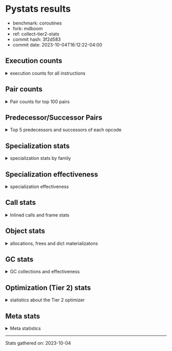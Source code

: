 
# Pystats results

- benchmark: coroutines
- fork: mdboom
- ref: collect-tier2-stats
- commit hash: 3f2d583
- commit date: 2023-10-04T16:12:22-04:00

## Execution counts

<details>
<summary> execution counts for all instructions </summary>

|Name | Count | Self | Cumulative | Miss ratio | 
|---|---:|---:|---:|---:|
| LOAD_CONST | 174,805,200 | 16.7% | 16.7% |  |
| LOAD_FAST | 145,671,420 | 13.9% | 30.6% |  |
| POP_TOP | 58,268,700 | 5.6% | 36.1% |  |
| POP_JUMP_IF_FALSE | 58,268,640 | 5.6% | 41.7% |  |
| LOAD_GLOBAL_MODULE | 58,268,560 | 5.6% | 47.2% |  |
| RETURN_VALUE | 58,268,520 | 5.6% | 52.8% |  |
| RESUME_CHECK | 58,268,520 | 5.6% | 58.3% |  |
| RETURN_GENERATOR | 58,268,400 | 5.6% | 63.9% |  |
| COMPARE_OP_INT | 58,268,400 | 5.6% | 69.4% |  |
| CALL_PY_EXACT_ARGS | 58,268,400 | 5.6% | 75.0% |  |
| SEND_GEN | 58,268,160 | 5.6% | 80.6% |  |
| GET_AWAITABLE | 58,268,160 | 5.6% | 86.1% |  |
| END_SEND | 58,268,160 | 5.6% | 91.7% |  |
| BINARY_OP_SUBTRACT_INT | 58,268,160 | 5.6% | 97.2% |  |
| BINARY_OP_ADD_INT | 29,134,080 | 2.8% | 100.0% |  |
| STORE_FAST | 600 | 0.0% | 100.0% |  |
| NOP | 540 | 0.0% | 100.0% |  |
| PUSH_NULL | 300 | 0.0% | 100.0% |  |
| LOAD_GLOBAL_BUILTIN | 300 | 0.0% | 100.0% |  |
| FOR_ITER_RANGE | 300 | 0.0% | 100.0% |  |
| CALL | 260 | 0.0% | 100.0% |  |
| PUSH_EXC_INFO | 240 | 0.0% | 100.0% |  |
| POP_EXCEPT | 240 | 0.0% | 100.0% |  |
| LOAD_ATTR_METHOD_NO_DICT | 240 | 0.0% | 100.0% |  |
| JUMP_BACKWARD | 240 | 0.0% | 100.0% |  |
| INTERPRETER_EXIT | 240 | 0.0% | 100.0% |  |
| CHECK_EXC_MATCH | 240 | 0.0% | 100.0% |  |
| CALL_METHOD_DESCRIPTOR_O | 240 | 0.0% | 100.0% |  |
| LOAD_DEREF | 180 | 0.0% | 100.0% |  |
| LOAD_ATTR_MODULE | 160 | 0.0% | 100.0% |  |
| CALL_FUNCTION_EX | 120 | 0.0% | 100.0% |  |
| LOAD_GLOBAL | 100 | 0.0% | 100.0% |  |
| LOAD_ATTR | 80 | 0.0% | 100.0% |  |
| LIST_EXTEND | 60 | 0.0% | 100.0% |  |
| GET_ITER | 60 | 0.0% | 100.0% |  |
| COPY_FREE_VARS | 60 | 0.0% | 100.0% |  |
| CALL_INTRINSIC_1 | 60 | 0.0% | 100.0% |  |
| CALL_BUILTIN_CLASS | 60 | 0.0% | 100.0% |  |
| BUILD_LIST | 60 | 0.0% | 100.0% |  |
| BINARY_OP_SUBTRACT_FLOAT | 60 | 0.0% | 100.0% |  |
| BINARY_OP | 20 | 0.0% | 100.0% |  |


</details>

## Pair counts

<details>
<summary> Pair counts for top 100 pairs </summary>

|Pair | Count | Self | Cumulative | 
|---|---:|---:|---:|
| LOAD_FAST LOAD_CONST | 116,536,560 | 11.1% | 11.1% |
| RESUME_CHECK LOAD_FAST | 58,268,400 | 5.6% | 16.7% |
| POP_TOP RESUME_CHECK | 58,268,400 | 5.6% | 22.2% |
| LOAD_CONST COMPARE_OP_INT | 58,268,400 | 5.6% | 27.8% |
| COMPARE_OP_INT POP_JUMP_IF_FALSE | 58,268,400 | 5.6% | 33.3% |
| CALL_PY_EXACT_ARGS RETURN_GENERATOR | 58,268,400 | 5.6% | 38.9% |
| SEND_GEN POP_TOP | 58,268,160 | 5.6% | 44.4% |
| RETURN_VALUE END_SEND | 58,268,160 | 5.6% | 50.0% |
| RETURN_GENERATOR GET_AWAITABLE | 58,268,160 | 5.6% | 55.6% |
| LOAD_GLOBAL_MODULE LOAD_FAST | 58,268,160 | 5.6% | 61.1% |
| LOAD_CONST SEND_GEN | 58,268,160 | 5.6% | 66.7% |
| LOAD_CONST BINARY_OP_SUBTRACT_INT | 58,268,160 | 5.6% | 72.2% |
| GET_AWAITABLE LOAD_CONST | 58,268,160 | 5.6% | 77.8% |
| BINARY_OP_SUBTRACT_INT CALL_PY_EXACT_ARGS | 58,268,160 | 5.6% | 83.3% |
| POP_JUMP_IF_FALSE LOAD_FAST | 29,134,320 | 2.8% | 86.1% |
| LOAD_FAST RETURN_VALUE | 29,134,320 | 2.8% | 88.9% |
| POP_JUMP_IF_FALSE LOAD_GLOBAL_MODULE | 29,134,080 | 2.8% | 91.7% |
| END_SEND LOAD_GLOBAL_MODULE | 29,134,080 | 2.8% | 94.4% |
| END_SEND BINARY_OP_ADD_INT | 29,134,080 | 2.8% | 97.2% |
| BINARY_OP_ADD_INT RETURN_VALUE | 29,134,080 | 2.8% | 100.0% |
| STORE_FAST LOAD_GLOBAL_MODULE | 280 | 0.0% | 100.0% |
| STORE_FAST NOP | 240 | 0.0% | 100.0% |
| RETURN_VALUE INTERPRETER_EXIT | 240 | 0.0% | 100.0% |
| RETURN_GENERATOR STORE_FAST | 240 | 0.0% | 100.0% |
| PUSH_EXC_INFO LOAD_GLOBAL_BUILTIN | 240 | 0.0% | 100.0% |
| POP_TOP POP_EXCEPT | 240 | 0.0% | 100.0% |
| POP_JUMP_IF_FALSE POP_TOP | 240 | 0.0% | 100.0% |
| POP_EXCEPT JUMP_BACKWARD | 240 | 0.0% | 100.0% |
| NOP NOP | 240 | 0.0% | 100.0% |
| NOP LOAD_FAST | 240 | 0.0% | 100.0% |
| LOAD_GLOBAL_MODULE LOAD_CONST | 240 | 0.0% | 100.0% |
| LOAD_GLOBAL_BUILTIN CHECK_EXC_MATCH | 240 | 0.0% | 100.0% |
| LOAD_FAST LOAD_ATTR_METHOD_NO_DICT | 240 | 0.0% | 100.0% |
| LOAD_CONST CALL_PY_EXACT_ARGS | 240 | 0.0% | 100.0% |
| LOAD_CONST CALL_METHOD_DESCRIPTOR_O | 240 | 0.0% | 100.0% |
| LOAD_ATTR_METHOD_NO_DICT LOAD_CONST | 240 | 0.0% | 100.0% |
| JUMP_BACKWARD FOR_ITER_RANGE | 240 | 0.0% | 100.0% |
| FOR_ITER_RANGE STORE_FAST | 240 | 0.0% | 100.0% |
| CHECK_EXC_MATCH POP_JUMP_IF_FALSE | 240 | 0.0% | 100.0% |
| CALL_METHOD_DESCRIPTOR_O PUSH_EXC_INFO | 240 | 0.0% | 100.0% |
| CACHE POP_TOP | 240 | 0.0% | 100.0% |
| PUSH_NULL CALL | 180 | 0.0% | 100.0% |
| LOAD_ATTR_MODULE PUSH_NULL | 160 | 0.0% | 100.0% |
| PUSH_NULL LOAD_FAST | 120 | 0.0% | 100.0% |
| LOAD_DEREF PUSH_NULL | 120 | 0.0% | 100.0% |
| LOAD_GLOBAL_MODULE LOAD_ATTR_MODULE | 100 | 0.0% | 100.0% |
| STORE_FAST LOAD_FAST | 60 | 0.0% | 100.0% |
| RETURN_VALUE RETURN_VALUE | 60 | 0.0% | 100.0% |
| RESUME_CHECK LOAD_DEREF | 60 | 0.0% | 100.0% |
| POP_TOP NOP | 60 | 0.0% | 100.0% |
| NOP LOAD_DEREF | 60 | 0.0% | 100.0% |
| LOAD_GLOBAL_MODULE LOAD_ATTR | 60 | 0.0% | 100.0% |
| LOAD_GLOBAL_BUILTIN LOAD_FAST | 60 | 0.0% | 100.0% |
| LOAD_GLOBAL LOAD_GLOBAL_MODULE | 60 | 0.0% | 100.0% |
| LOAD_FAST GET_ITER | 60 | 0.0% | 100.0% |
| LOAD_FAST CALL_FUNCTION_EX | 60 | 0.0% | 100.0% |
| LOAD_FAST BUILD_LIST | 60 | 0.0% | 100.0% |
| LOAD_DEREF LIST_EXTEND | 60 | 0.0% | 100.0% |
| LOAD_ATTR LOAD_ATTR_MODULE | 60 | 0.0% | 100.0% |
| LIST_EXTEND CALL_INTRINSIC_1 | 60 | 0.0% | 100.0% |
| GET_ITER FOR_ITER_RANGE | 60 | 0.0% | 100.0% |
| COPY_FREE_VARS RESUME_CHECK | 60 | 0.0% | 100.0% |
| CALL_INTRINSIC_1 CALL_FUNCTION_EX | 60 | 0.0% | 100.0% |
| CALL_FUNCTION_EX RESUME_CHECK | 60 | 0.0% | 100.0% |
| CALL_FUNCTION_EX COPY_FREE_VARS | 60 | 0.0% | 100.0% |
| CALL_BUILTIN_CLASS STORE_FAST | 60 | 0.0% | 100.0% |
| CALL STORE_FAST | 60 | 0.0% | 100.0% |
| CALL POP_TOP | 60 | 0.0% | 100.0% |
| CALL LOAD_FAST | 60 | 0.0% | 100.0% |
| CALL CALL | 60 | 0.0% | 100.0% |
| BUILD_LIST LOAD_DEREF | 60 | 0.0% | 100.0% |
| BINARY_OP_SUBTRACT_FLOAT RETURN_VALUE | 60 | 0.0% | 100.0% |
| RETURN_VALUE LOAD_GLOBAL | 40 | 0.0% | 100.0% |
| RESUME_CHECK LOAD_GLOBAL_BUILTIN | 40 | 0.0% | 100.0% |
| LOAD_FAST CALL_BUILTIN_CLASS | 40 | 0.0% | 100.0% |
| LOAD_FAST BINARY_OP_SUBTRACT_FLOAT | 40 | 0.0% | 100.0% |
| FOR_ITER_RANGE LOAD_GLOBAL_MODULE | 40 | 0.0% | 100.0% |
| STORE_FAST LOAD_GLOBAL | 20 | 0.0% | 100.0% |
| RETURN_VALUE LOAD_GLOBAL_MODULE | 20 | 0.0% | 100.0% |
| RESUME_CHECK LOAD_GLOBAL | 20 | 0.0% | 100.0% |
| LOAD_GLOBAL LOAD_GLOBAL_BUILTIN | 20 | 0.0% | 100.0% |
| LOAD_GLOBAL LOAD_ATTR | 20 | 0.0% | 100.0% |
| LOAD_FAST CALL | 20 | 0.0% | 100.0% |
| LOAD_FAST BINARY_OP | 20 | 0.0% | 100.0% |
| LOAD_ATTR PUSH_NULL | 20 | 0.0% | 100.0% |
| FOR_ITER_RANGE LOAD_GLOBAL | 20 | 0.0% | 100.0% |
| CALL CALL_BUILTIN_CLASS | 20 | 0.0% | 100.0% |
| BINARY_OP BINARY_OP_SUBTRACT_FLOAT | 20 | 0.0% | 100.0% |


</details>

## Predecessor/Successor Pairs

<details>
<summary> Top 5 predecessors and successors of each opcode </summary>

### CACHE

<details>
<summary> Successors and predecessors for CACHE </summary>

|Predecessors | Count | Percentage | 
|---|---:|---:|

|Successors | Count | Percentage | 
|---|---:|---:|
| POP_TOP | 240 | 100.0% |


</details>

### CHECK_EXC_MATCH

<details>
<summary> Successors and predecessors for CHECK_EXC_MATCH </summary>

|Predecessors | Count | Percentage | 
|---|---:|---:|
| LOAD_GLOBAL_BUILTIN | 240 | 100.0% |

|Successors | Count | Percentage | 
|---|---:|---:|
| POP_JUMP_IF_FALSE | 240 | 100.0% |


</details>

### END_SEND

<details>
<summary> Successors and predecessors for END_SEND </summary>

|Predecessors | Count | Percentage | 
|---|---:|---:|
| RETURN_VALUE | 58,268,160 | 100.0% |

|Successors | Count | Percentage | 
|---|---:|---:|
| LOAD_GLOBAL_MODULE | 29,134,080 | 50.0% |
| BINARY_OP_ADD_INT | 29,134,080 | 50.0% |


</details>

### GET_ITER

<details>
<summary> Successors and predecessors for GET_ITER </summary>

|Predecessors | Count | Percentage | 
|---|---:|---:|
| LOAD_FAST | 60 | 100.0% |

|Successors | Count | Percentage | 
|---|---:|---:|
| FOR_ITER_RANGE | 60 | 100.0% |


</details>

### INTERPRETER_EXIT

<details>
<summary> Successors and predecessors for INTERPRETER_EXIT </summary>

|Predecessors | Count | Percentage | 
|---|---:|---:|
| RETURN_VALUE | 240 | 100.0% |

|Successors | Count | Percentage | 
|---|---:|---:|


</details>

### NOP

<details>
<summary> Successors and predecessors for NOP </summary>

|Predecessors | Count | Percentage | 
|---|---:|---:|
| STORE_FAST | 240 | 44.4% |
| NOP | 240 | 44.4% |
| POP_TOP | 60 | 11.1% |

|Successors | Count | Percentage | 
|---|---:|---:|
| NOP | 240 | 44.4% |
| LOAD_FAST | 240 | 44.4% |
| LOAD_DEREF | 60 | 11.1% |


</details>

### POP_EXCEPT

<details>
<summary> Successors and predecessors for POP_EXCEPT </summary>

|Predecessors | Count | Percentage | 
|---|---:|---:|
| POP_TOP | 240 | 100.0% |

|Successors | Count | Percentage | 
|---|---:|---:|
| JUMP_BACKWARD | 240 | 100.0% |


</details>

### POP_TOP

<details>
<summary> Successors and predecessors for POP_TOP </summary>

|Predecessors | Count | Percentage | 
|---|---:|---:|
| SEND_GEN | 58,268,160 | 100.0% |
| POP_JUMP_IF_FALSE | 240 | 0.0% |
| CACHE | 240 | 0.0% |
| CALL | 60 | 0.0% |

|Successors | Count | Percentage | 
|---|---:|---:|
| RESUME_CHECK | 58,268,400 | 100.0% |
| POP_EXCEPT | 240 | 0.0% |
| NOP | 60 | 0.0% |


</details>

### PUSH_EXC_INFO

<details>
<summary> Successors and predecessors for PUSH_EXC_INFO </summary>

|Predecessors | Count | Percentage | 
|---|---:|---:|
| CALL_METHOD_DESCRIPTOR_O | 240 | 100.0% |

|Successors | Count | Percentage | 
|---|---:|---:|
| LOAD_GLOBAL_BUILTIN | 240 | 100.0% |


</details>

### PUSH_NULL

<details>
<summary> Successors and predecessors for PUSH_NULL </summary>

|Predecessors | Count | Percentage | 
|---|---:|---:|
| LOAD_ATTR_MODULE | 160 | 53.3% |
| LOAD_DEREF | 120 | 40.0% |
| LOAD_ATTR | 20 | 6.7% |

|Successors | Count | Percentage | 
|---|---:|---:|
| CALL | 180 | 60.0% |
| LOAD_FAST | 120 | 40.0% |


</details>

### RETURN_GENERATOR

<details>
<summary> Successors and predecessors for RETURN_GENERATOR </summary>

|Predecessors | Count | Percentage | 
|---|---:|---:|
| CALL_PY_EXACT_ARGS | 58,268,400 | 100.0% |

|Successors | Count | Percentage | 
|---|---:|---:|
| GET_AWAITABLE | 58,268,160 | 100.0% |
| STORE_FAST | 240 | 0.0% |


</details>

### RETURN_VALUE

<details>
<summary> Successors and predecessors for RETURN_VALUE </summary>

|Predecessors | Count | Percentage | 
|---|---:|---:|
| LOAD_FAST | 29,134,320 | 50.0% |
| BINARY_OP_ADD_INT | 29,134,080 | 50.0% |
| RETURN_VALUE | 60 | 0.0% |
| BINARY_OP_SUBTRACT_FLOAT | 60 | 0.0% |

|Successors | Count | Percentage | 
|---|---:|---:|
| END_SEND | 58,268,160 | 100.0% |
| INTERPRETER_EXIT | 240 | 0.0% |
| RETURN_VALUE | 60 | 0.0% |
| LOAD_GLOBAL | 40 | 0.0% |
| LOAD_GLOBAL_MODULE | 20 | 0.0% |


</details>

### BINARY_OP

<details>
<summary> Successors and predecessors for BINARY_OP </summary>

|Predecessors | Count | Percentage | 
|---|---:|---:|
| LOAD_FAST | 20 | 100.0% |

|Successors | Count | Percentage | 
|---|---:|---:|
| BINARY_OP_SUBTRACT_FLOAT | 20 | 100.0% |


</details>

### BUILD_LIST

<details>
<summary> Successors and predecessors for BUILD_LIST </summary>

|Predecessors | Count | Percentage | 
|---|---:|---:|
| LOAD_FAST | 60 | 100.0% |

|Successors | Count | Percentage | 
|---|---:|---:|
| LOAD_DEREF | 60 | 100.0% |


</details>

### CALL

<details>
<summary> Successors and predecessors for CALL </summary>

|Predecessors | Count | Percentage | 
|---|---:|---:|
| PUSH_NULL | 180 | 69.2% |
| CALL | 60 | 23.1% |
| LOAD_FAST | 20 | 7.7% |

|Successors | Count | Percentage | 
|---|---:|---:|
| STORE_FAST | 60 | 23.1% |
| POP_TOP | 60 | 23.1% |
| LOAD_FAST | 60 | 23.1% |
| CALL | 60 | 23.1% |
| CALL_BUILTIN_CLASS | 20 | 7.7% |


</details>

### CALL_FUNCTION_EX

<details>
<summary> Successors and predecessors for CALL_FUNCTION_EX </summary>

|Predecessors | Count | Percentage | 
|---|---:|---:|
| LOAD_FAST | 60 | 50.0% |
| CALL_INTRINSIC_1 | 60 | 50.0% |

|Successors | Count | Percentage | 
|---|---:|---:|
| RESUME_CHECK | 60 | 50.0% |
| COPY_FREE_VARS | 60 | 50.0% |


</details>

### CALL_INTRINSIC_1

<details>
<summary> Successors and predecessors for CALL_INTRINSIC_1 </summary>

|Predecessors | Count | Percentage | 
|---|---:|---:|
| LIST_EXTEND | 60 | 100.0% |

|Successors | Count | Percentage | 
|---|---:|---:|
| CALL_FUNCTION_EX | 60 | 100.0% |


</details>

### COPY_FREE_VARS

<details>
<summary> Successors and predecessors for COPY_FREE_VARS </summary>

|Predecessors | Count | Percentage | 
|---|---:|---:|
| CALL_FUNCTION_EX | 60 | 100.0% |

|Successors | Count | Percentage | 
|---|---:|---:|
| RESUME_CHECK | 60 | 100.0% |


</details>

### GET_AWAITABLE

<details>
<summary> Successors and predecessors for GET_AWAITABLE </summary>

|Predecessors | Count | Percentage | 
|---|---:|---:|
| RETURN_GENERATOR | 58,268,160 | 100.0% |

|Successors | Count | Percentage | 
|---|---:|---:|
| LOAD_CONST | 58,268,160 | 100.0% |


</details>

### JUMP_BACKWARD

<details>
<summary> Successors and predecessors for JUMP_BACKWARD </summary>

|Predecessors | Count | Percentage | 
|---|---:|---:|
| POP_EXCEPT | 240 | 100.0% |

|Successors | Count | Percentage | 
|---|---:|---:|
| FOR_ITER_RANGE | 240 | 100.0% |


</details>

### LIST_EXTEND

<details>
<summary> Successors and predecessors for LIST_EXTEND </summary>

|Predecessors | Count | Percentage | 
|---|---:|---:|
| LOAD_DEREF | 60 | 100.0% |

|Successors | Count | Percentage | 
|---|---:|---:|
| CALL_INTRINSIC_1 | 60 | 100.0% |


</details>

### LOAD_ATTR

<details>
<summary> Successors and predecessors for LOAD_ATTR </summary>

|Predecessors | Count | Percentage | 
|---|---:|---:|
| LOAD_GLOBAL_MODULE | 60 | 75.0% |
| LOAD_GLOBAL | 20 | 25.0% |

|Successors | Count | Percentage | 
|---|---:|---:|
| LOAD_ATTR_MODULE | 60 | 75.0% |
| PUSH_NULL | 20 | 25.0% |


</details>

### LOAD_CONST

<details>
<summary> Successors and predecessors for LOAD_CONST </summary>

|Predecessors | Count | Percentage | 
|---|---:|---:|
| LOAD_FAST | 116,536,560 | 66.7% |
| GET_AWAITABLE | 58,268,160 | 33.3% |
| LOAD_GLOBAL_MODULE | 240 | 0.0% |
| LOAD_ATTR_METHOD_NO_DICT | 240 | 0.0% |

|Successors | Count | Percentage | 
|---|---:|---:|
| COMPARE_OP_INT | 58,268,400 | 33.3% |
| SEND_GEN | 58,268,160 | 33.3% |
| BINARY_OP_SUBTRACT_INT | 58,268,160 | 33.3% |
| CALL_PY_EXACT_ARGS | 240 | 0.0% |
| CALL_METHOD_DESCRIPTOR_O | 240 | 0.0% |


</details>

### LOAD_DEREF

<details>
<summary> Successors and predecessors for LOAD_DEREF </summary>

|Predecessors | Count | Percentage | 
|---|---:|---:|
| RESUME_CHECK | 60 | 33.3% |
| NOP | 60 | 33.3% |
| BUILD_LIST | 60 | 33.3% |

|Successors | Count | Percentage | 
|---|---:|---:|
| PUSH_NULL | 120 | 66.7% |
| LIST_EXTEND | 60 | 33.3% |


</details>

### LOAD_FAST

<details>
<summary> Successors and predecessors for LOAD_FAST </summary>

|Predecessors | Count | Percentage | 
|---|---:|---:|
| RESUME_CHECK | 58,268,400 | 40.0% |
| LOAD_GLOBAL_MODULE | 58,268,160 | 40.0% |
| POP_JUMP_IF_FALSE | 29,134,320 | 20.0% |
| NOP | 240 | 0.0% |
| PUSH_NULL | 120 | 0.0% |

|Successors | Count | Percentage | 
|---|---:|---:|
| LOAD_CONST | 116,536,560 | 80.0% |
| RETURN_VALUE | 29,134,320 | 20.0% |
| LOAD_ATTR_METHOD_NO_DICT | 240 | 0.0% |
| GET_ITER | 60 | 0.0% |
| CALL_FUNCTION_EX | 60 | 0.0% |


</details>

### LOAD_GLOBAL

<details>
<summary> Successors and predecessors for LOAD_GLOBAL </summary>

|Predecessors | Count | Percentage | 
|---|---:|---:|
| RETURN_VALUE | 40 | 40.0% |
| STORE_FAST | 20 | 20.0% |
| RESUME_CHECK | 20 | 20.0% |
| FOR_ITER_RANGE | 20 | 20.0% |

|Successors | Count | Percentage | 
|---|---:|---:|
| LOAD_GLOBAL_MODULE | 60 | 60.0% |
| LOAD_GLOBAL_BUILTIN | 20 | 20.0% |
| LOAD_ATTR | 20 | 20.0% |


</details>

### POP_JUMP_IF_FALSE

<details>
<summary> Successors and predecessors for POP_JUMP_IF_FALSE </summary>

|Predecessors | Count | Percentage | 
|---|---:|---:|
| COMPARE_OP_INT | 58,268,400 | 100.0% |
| CHECK_EXC_MATCH | 240 | 0.0% |

|Successors | Count | Percentage | 
|---|---:|---:|
| LOAD_FAST | 29,134,320 | 50.0% |
| LOAD_GLOBAL_MODULE | 29,134,080 | 50.0% |
| POP_TOP | 240 | 0.0% |


</details>

### STORE_FAST

<details>
<summary> Successors and predecessors for STORE_FAST </summary>

|Predecessors | Count | Percentage | 
|---|---:|---:|
| RETURN_GENERATOR | 240 | 40.0% |
| FOR_ITER_RANGE | 240 | 40.0% |
| CALL_BUILTIN_CLASS | 60 | 10.0% |
| CALL | 60 | 10.0% |

|Successors | Count | Percentage | 
|---|---:|---:|
| LOAD_GLOBAL_MODULE | 280 | 46.7% |
| NOP | 240 | 40.0% |
| LOAD_FAST | 60 | 10.0% |
| LOAD_GLOBAL | 20 | 3.3% |


</details>

### BINARY_OP_ADD_INT

<details>
<summary> Successors and predecessors for BINARY_OP_ADD_INT </summary>

|Predecessors | Count | Percentage | 
|---|---:|---:|
| END_SEND | 29,134,080 | 100.0% |

|Successors | Count | Percentage | 
|---|---:|---:|
| RETURN_VALUE | 29,134,080 | 100.0% |


</details>

### BINARY_OP_SUBTRACT_FLOAT

<details>
<summary> Successors and predecessors for BINARY_OP_SUBTRACT_FLOAT </summary>

|Predecessors | Count | Percentage | 
|---|---:|---:|
| LOAD_FAST | 40 | 66.7% |
| BINARY_OP | 20 | 33.3% |

|Successors | Count | Percentage | 
|---|---:|---:|
| RETURN_VALUE | 60 | 100.0% |


</details>

### BINARY_OP_SUBTRACT_INT

<details>
<summary> Successors and predecessors for BINARY_OP_SUBTRACT_INT </summary>

|Predecessors | Count | Percentage | 
|---|---:|---:|
| LOAD_CONST | 58,268,160 | 100.0% |

|Successors | Count | Percentage | 
|---|---:|---:|
| CALL_PY_EXACT_ARGS | 58,268,160 | 100.0% |


</details>

### CALL_BUILTIN_CLASS

<details>
<summary> Successors and predecessors for CALL_BUILTIN_CLASS </summary>

|Predecessors | Count | Percentage | 
|---|---:|---:|
| LOAD_FAST | 40 | 66.7% |
| CALL | 20 | 33.3% |

|Successors | Count | Percentage | 
|---|---:|---:|
| STORE_FAST | 60 | 100.0% |


</details>

### CALL_METHOD_DESCRIPTOR_O

<details>
<summary> Successors and predecessors for CALL_METHOD_DESCRIPTOR_O </summary>

|Predecessors | Count | Percentage | 
|---|---:|---:|
| LOAD_CONST | 240 | 100.0% |

|Successors | Count | Percentage | 
|---|---:|---:|
| PUSH_EXC_INFO | 240 | 100.0% |


</details>

### CALL_PY_EXACT_ARGS

<details>
<summary> Successors and predecessors for CALL_PY_EXACT_ARGS </summary>

|Predecessors | Count | Percentage | 
|---|---:|---:|
| BINARY_OP_SUBTRACT_INT | 58,268,160 | 100.0% |
| LOAD_CONST | 240 | 0.0% |

|Successors | Count | Percentage | 
|---|---:|---:|
| RETURN_GENERATOR | 58,268,400 | 100.0% |


</details>

### COMPARE_OP_INT

<details>
<summary> Successors and predecessors for COMPARE_OP_INT </summary>

|Predecessors | Count | Percentage | 
|---|---:|---:|
| LOAD_CONST | 58,268,400 | 100.0% |

|Successors | Count | Percentage | 
|---|---:|---:|
| POP_JUMP_IF_FALSE | 58,268,400 | 100.0% |


</details>

### FOR_ITER_RANGE

<details>
<summary> Successors and predecessors for FOR_ITER_RANGE </summary>

|Predecessors | Count | Percentage | 
|---|---:|---:|
| JUMP_BACKWARD | 240 | 80.0% |
| GET_ITER | 60 | 20.0% |

|Successors | Count | Percentage | 
|---|---:|---:|
| STORE_FAST | 240 | 80.0% |
| LOAD_GLOBAL_MODULE | 40 | 13.3% |
| LOAD_GLOBAL | 20 | 6.7% |


</details>

### LOAD_ATTR_METHOD_NO_DICT

<details>
<summary> Successors and predecessors for LOAD_ATTR_METHOD_NO_DICT </summary>

|Predecessors | Count | Percentage | 
|---|---:|---:|
| LOAD_FAST | 240 | 100.0% |

|Successors | Count | Percentage | 
|---|---:|---:|
| LOAD_CONST | 240 | 100.0% |


</details>

### LOAD_ATTR_MODULE

<details>
<summary> Successors and predecessors for LOAD_ATTR_MODULE </summary>

|Predecessors | Count | Percentage | 
|---|---:|---:|
| LOAD_GLOBAL_MODULE | 100 | 62.5% |
| LOAD_ATTR | 60 | 37.5% |

|Successors | Count | Percentage | 
|---|---:|---:|
| PUSH_NULL | 160 | 100.0% |


</details>

### LOAD_GLOBAL_BUILTIN

<details>
<summary> Successors and predecessors for LOAD_GLOBAL_BUILTIN </summary>

|Predecessors | Count | Percentage | 
|---|---:|---:|
| PUSH_EXC_INFO | 240 | 80.0% |
| RESUME_CHECK | 40 | 13.3% |
| LOAD_GLOBAL | 20 | 6.7% |

|Successors | Count | Percentage | 
|---|---:|---:|
| CHECK_EXC_MATCH | 240 | 80.0% |
| LOAD_FAST | 60 | 20.0% |


</details>

### LOAD_GLOBAL_MODULE

<details>
<summary> Successors and predecessors for LOAD_GLOBAL_MODULE </summary>

|Predecessors | Count | Percentage | 
|---|---:|---:|
| POP_JUMP_IF_FALSE | 29,134,080 | 50.0% |
| END_SEND | 29,134,080 | 50.0% |
| STORE_FAST | 280 | 0.0% |
| LOAD_GLOBAL | 60 | 0.0% |
| FOR_ITER_RANGE | 40 | 0.0% |

|Successors | Count | Percentage | 
|---|---:|---:|
| LOAD_FAST | 58,268,160 | 100.0% |
| LOAD_CONST | 240 | 0.0% |
| LOAD_ATTR_MODULE | 100 | 0.0% |
| LOAD_ATTR | 60 | 0.0% |


</details>

### RESUME_CHECK

<details>
<summary> Successors and predecessors for RESUME_CHECK </summary>

|Predecessors | Count | Percentage | 
|---|---:|---:|
| POP_TOP | 58,268,400 | 100.0% |
| COPY_FREE_VARS | 60 | 0.0% |
| CALL_FUNCTION_EX | 60 | 0.0% |

|Successors | Count | Percentage | 
|---|---:|---:|
| LOAD_FAST | 58,268,400 | 100.0% |
| LOAD_DEREF | 60 | 0.0% |
| LOAD_GLOBAL_BUILTIN | 40 | 0.0% |
| LOAD_GLOBAL | 20 | 0.0% |


</details>

### SEND_GEN

<details>
<summary> Successors and predecessors for SEND_GEN </summary>

|Predecessors | Count | Percentage | 
|---|---:|---:|
| LOAD_CONST | 58,268,160 | 100.0% |

|Successors | Count | Percentage | 
|---|---:|---:|
| POP_TOP | 58,268,160 | 100.0% |


</details>


</details>

## Specialization stats

<details>
<summary> specialization stats by family </summary>

### BINARY_OP

<details>
<summary> specialization stats for BINARY_OP family </summary>

|Kind | Count | Ratio | 
|---|---|---|
|          hit |     87402300 | 100.0% |

#### Specialization attempts

| | Count | Ratio | 
|---|---:|---:|
| Success | 20 | 100.0% |
| Failure | 0 | 0.0% |

|Failure kind | Count | Ratio | 
|---|---:|---:|


</details>

### CALL

<details>
<summary> specialization stats for CALL family </summary>

|Kind | Count | Ratio | 
|---|---|---|
| specialization.deferred |          180 | 0.0% |
|          hit |     58268700 | 100.0% |

#### Specialization attempts

| | Count | Ratio | 
|---|---:|---:|
| Success | 20 | 25.0% |
| Failure | 60 | 75.0% |

|Failure kind | Count | Ratio | 
|---|---:|---:|
| cfunc noargs | 60 | 100.0% |


</details>

### COMPARE_OP

<details>
<summary> specialization stats for COMPARE_OP family </summary>

|Kind | Count | Ratio | 
|---|---|---|
|          hit |     58268400 | 100.0% |


</details>

### FOR_ITER

<details>
<summary> specialization stats for FOR_ITER family </summary>

|Kind | Count | Ratio | 
|---|---|---|
|          hit |          300 | 100.0% |


</details>

### JUMP_BACKWARD

<details>
<summary> specialization stats for JUMP_BACKWARD family </summary>

|Kind | Count | Ratio | 
|---|---|---|


</details>

### LOAD_ATTR

<details>
<summary> specialization stats for LOAD_ATTR family </summary>

|Kind | Count | Ratio | 
|---|---|---|
| specialization.deferred |           20 | 4.2% |
|          hit |          400 | 83.3% |

#### Specialization attempts

| | Count | Ratio | 
|---|---:|---:|
| Success | 60 | 100.0% |
| Failure | 0 | 0.0% |

|Failure kind | Count | Ratio | 
|---|---:|---:|


</details>

### LOAD_GLOBAL

<details>
<summary> specialization stats for LOAD_GLOBAL family </summary>

|Kind | Count | Ratio | 
|---|---|---|
| specialization.deferred |           20 | 0.0% |
|          hit |     58268860 | 100.0% |

#### Specialization attempts

| | Count | Ratio | 
|---|---:|---:|
| Success | 80 | 100.0% |
| Failure | 0 | 0.0% |

|Failure kind | Count | Ratio | 
|---|---:|---:|


</details>

### POP_JUMP_IF_FALSE

<details>
<summary> specialization stats for POP_JUMP_IF_FALSE family </summary>

|Kind | Count | Ratio | 
|---|---|---|


</details>

### SEND

<details>
<summary> specialization stats for SEND family </summary>

|Kind | Count | Ratio | 
|---|---|---|
|          hit |     58268160 | 100.0% |


</details>


</details>

## Specialization effectiveness

<details>
<summary> specialization effectiveness </summary>

|Instructions | Count | Ratio | 
|---|---:|---:|
| Basic | 611,821,560 | 58.3% |
| Not specialized | 58,269,340 | 5.6% |
| Specialized | 378,745,640 | 36.1% |

### Deferred by instruction

<details>
<summary> deferred by instruction </summary>

|Name | Count | Ratio | 
|---|---:|---:|
| CALL | 180 | 81.8% |
| LOAD_GLOBAL | 20 | 9.1% |
| LOAD_ATTR | 20 | 9.1% |
| UNPACK_SEQUENCE | 0 | 0.0% |
| TO_BOOL | 0 | 0.0% |
| STORE_SUBSCR | 0 | 0.0% |
| STORE_SLICE | 0 | 0.0% |
| STORE_FAST | 0 | 0.0% |
| STORE_ATTR | 0 | 0.0% |
| SEND_GEN | 0 | 0.0% |


</details>


</details>

## Call stats

<details>
<summary> Inlined calls and frame stats </summary>

| | Count | Ratio | 
|---|---:|---:|
| Calls to PyEval_EvalDefault | 240 | 0.0% |
| Calls to Python functions inlined | 116,536,680 | 100.0% |
| Calls via PyEval_EvalFrame (total) | 240 | 0.0% |
| Calls via PyEval_EvalFrame (vector) | 0 | 0.0% |
| Calls via PyEval_EvalFrame (generator) | 240 | 0.0% |
| Calls via PyEval_EvalFrame (legacy) | 0 | 0.0% |
| Calls via PyEval_EvalFrame (function vectorcall) | 0 | 0.0% |
| Calls via PyEval_EvalFrame (build class) | 0 | 0.0% |
| Calls via PyEval_EvalFrame (slot) | 0 | 0.0% |
| Calls via PyEval_EvalFrame (function ex) | 120 | 0.0% |
| Calls via PyEval_EvalFrame (api) | 0 | 0.0% |
| Calls via PyEval_EvalFrame (method) | 0 | 0.0% |
| Frames pushed | 58,268,520 | 50.0% |
| Frame objects created | 60 | 0.0% |


</details>

## Object stats

<details>
<summary> allocations, frees and dict materializatons </summary>

| | Count | Ratio | 
|---|---:|---:|
| Allocations from freelist | 460 | 0.0% |
| Frees to freelist | 420 |  |
| Allocations | 58,359,380 | 100.0% |
| Allocations to 512 bytes | 58,359,380 | 100.0% |
| Allocations to 4 kbytes | 0 | 0.0% |
| Allocations over 4 kbytes | 0 | 0.0% |
| Frees | 58,359,360 |  |
| New values | 0 |  |
| Interpreter increfs | 174,806,620 | 100.0% |
| Interpreter decrefs | 233,165,880 | 100.0% |
| Increfs | 1,720 | 0.0% |
| Decrefs | 2,180 | 0.0% |
| Materialize dict (on request) | 0 |  |
| Materialize dict (new key) | 0 |  |
| Materialize dict (too big) | 0 |  |
| Materialize dict (str subclass) | 0 |  |
| Dematerialize dict | 0 |  |
| Method cache hits | 16 |  |
| Method cache misses | 4 |  |
| Method cache collisions | 4 |  |
| Method cache dunder hits | 0 |  |
| Method cache dunder misses | 0 |  |


</details>

## GC stats

<details>
<summary> GC collections and effectiveness </summary>

|Generation | Collections | Objects collected | Object visits | 
|---:|---:|---:|---:|
| 0 | 0 | 0 | 0 |
| 1 | 0 | 0 | 0 |
| 2 | 0 | 0 | 0 |


</details>

## Optimization (Tier 2) stats

<details>
<summary> statistics about the Tier 2 optimizer </summary>

### Overall stats

<details>
<summary> overall stats </summary>

| | Count | Ratio | 
|---|---:|---:|
| Optimization attempts | 0 |  |
| Traces created | 0 |  |
| Traces executed | 0 |  |
| Uops executed | 0 | 0 |
| Trace stack overflow | 0 |  |
| Trace stack underflow | 0 |  |
| Trace too long | 0 |  |
| Inner loop found | 0 |  |
| Recursive call | 0 |  |


</details>

**Trace length histogram**

|Range | Count | Ratio | 
|---|---:|---:|
| <= 1 | 0 |  |

**Optimized trace length histogram**

|Range | Count | Ratio | 
|---|---:|---:|
| <= 1 | 0 |  |

**Trace run length histogram**

|Range | Count | Ratio | 
|---|---:|---:|
| <= 1 | 0 |  |

### Uop stats

<details>
<summary> uop stats </summary>

|Uop | Count | Self | Cumulative | 
|---|---:|---:|---:|


</details>

### Unsupported opcodes

<details>
<summary> unsupported opcodes </summary>

|Opcode | Count | 
|---|---|


</details>


</details>

## Meta stats

<details>
<summary> Meta statistics </summary>

| | Count | 
|---|---:|
| Number of data files | 20 |


</details>

---
Stats gathered on: 2023-10-04
